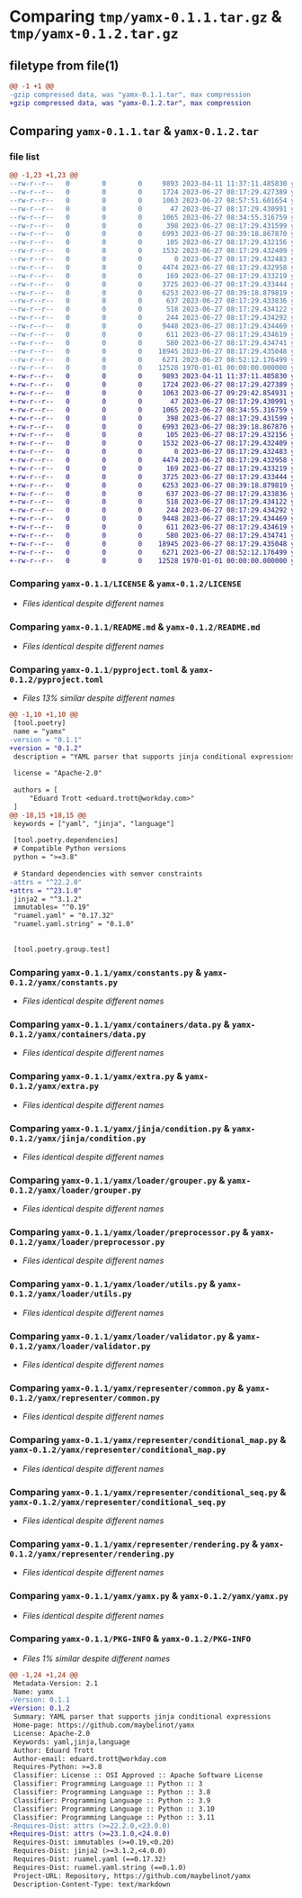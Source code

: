 # Comparing `tmp/yamx-0.1.1.tar.gz` & `tmp/yamx-0.1.2.tar.gz`

## filetype from file(1)

```diff
@@ -1 +1 @@
-gzip compressed data, was "yamx-0.1.1.tar", max compression
+gzip compressed data, was "yamx-0.1.2.tar", max compression
```

## Comparing `yamx-0.1.1.tar` & `yamx-0.1.2.tar`

### file list

```diff
@@ -1,23 +1,23 @@
--rw-r--r--   0        0        0     9893 2023-04-11 11:37:11.485830 yamx-0.1.1/LICENSE
--rw-r--r--   0        0        0     1724 2023-06-27 08:17:29.427389 yamx-0.1.1/README.md
--rw-r--r--   0        0        0     1063 2023-06-27 08:57:51.601654 yamx-0.1.1/pyproject.toml
--rw-r--r--   0        0        0       47 2023-06-27 08:17:29.430991 yamx-0.1.1/yamx/__init__.py
--rw-r--r--   0        0        0     1065 2023-06-27 08:34:55.316759 yamx-0.1.1/yamx/constants.py
--rw-r--r--   0        0        0      398 2023-06-27 08:17:29.431599 yamx-0.1.1/yamx/containers/__init__.py
--rw-r--r--   0        0        0     6993 2023-06-27 08:39:18.867870 yamx-0.1.1/yamx/containers/data.py
--rw-r--r--   0        0        0      105 2023-06-27 08:17:29.432156 yamx-0.1.1/yamx/containers/settings.py
--rw-r--r--   0        0        0     1532 2023-06-27 08:17:29.432409 yamx-0.1.1/yamx/extra.py
--rw-r--r--   0        0        0        0 2023-06-27 08:17:29.432483 yamx-0.1.1/yamx/jinja/__init__.py
--rw-r--r--   0        0        0     4474 2023-06-27 08:17:29.432958 yamx-0.1.1/yamx/jinja/condition.py
--rw-r--r--   0        0        0      169 2023-06-27 08:17:29.433219 yamx-0.1.1/yamx/loader/__init__.py
--rw-r--r--   0        0        0     3725 2023-06-27 08:17:29.433444 yamx-0.1.1/yamx/loader/grouper.py
--rw-r--r--   0        0        0     6253 2023-06-27 08:39:18.879819 yamx-0.1.1/yamx/loader/preprocessor.py
--rw-r--r--   0        0        0      637 2023-06-27 08:17:29.433836 yamx-0.1.1/yamx/loader/utils.py
--rw-r--r--   0        0        0      518 2023-06-27 08:17:29.434122 yamx-0.1.1/yamx/loader/validator.py
--rw-r--r--   0        0        0      244 2023-06-27 08:17:29.434292 yamx-0.1.1/yamx/representer/__init__.py
--rw-r--r--   0        0        0     9448 2023-06-27 08:17:29.434469 yamx-0.1.1/yamx/representer/common.py
--rw-r--r--   0        0        0      611 2023-06-27 08:17:29.434619 yamx-0.1.1/yamx/representer/conditional_map.py
--rw-r--r--   0        0        0      580 2023-06-27 08:17:29.434741 yamx-0.1.1/yamx/representer/conditional_seq.py
--rw-r--r--   0        0        0    18945 2023-06-27 08:17:29.435048 yamx-0.1.1/yamx/representer/rendering.py
--rw-r--r--   0        0        0     6271 2023-06-27 08:52:12.176499 yamx-0.1.1/yamx/yamx.py
--rw-r--r--   0        0        0    12528 1970-01-01 00:00:00.000000 yamx-0.1.1/PKG-INFO
+-rw-r--r--   0        0        0     9893 2023-04-11 11:37:11.485830 yamx-0.1.2/LICENSE
+-rw-r--r--   0        0        0     1724 2023-06-27 08:17:29.427389 yamx-0.1.2/README.md
+-rw-r--r--   0        0        0     1063 2023-06-27 09:29:42.854931 yamx-0.1.2/pyproject.toml
+-rw-r--r--   0        0        0       47 2023-06-27 08:17:29.430991 yamx-0.1.2/yamx/__init__.py
+-rw-r--r--   0        0        0     1065 2023-06-27 08:34:55.316759 yamx-0.1.2/yamx/constants.py
+-rw-r--r--   0        0        0      398 2023-06-27 08:17:29.431599 yamx-0.1.2/yamx/containers/__init__.py
+-rw-r--r--   0        0        0     6993 2023-06-27 08:39:18.867870 yamx-0.1.2/yamx/containers/data.py
+-rw-r--r--   0        0        0      105 2023-06-27 08:17:29.432156 yamx-0.1.2/yamx/containers/settings.py
+-rw-r--r--   0        0        0     1532 2023-06-27 08:17:29.432409 yamx-0.1.2/yamx/extra.py
+-rw-r--r--   0        0        0        0 2023-06-27 08:17:29.432483 yamx-0.1.2/yamx/jinja/__init__.py
+-rw-r--r--   0        0        0     4474 2023-06-27 08:17:29.432958 yamx-0.1.2/yamx/jinja/condition.py
+-rw-r--r--   0        0        0      169 2023-06-27 08:17:29.433219 yamx-0.1.2/yamx/loader/__init__.py
+-rw-r--r--   0        0        0     3725 2023-06-27 08:17:29.433444 yamx-0.1.2/yamx/loader/grouper.py
+-rw-r--r--   0        0        0     6253 2023-06-27 08:39:18.879819 yamx-0.1.2/yamx/loader/preprocessor.py
+-rw-r--r--   0        0        0      637 2023-06-27 08:17:29.433836 yamx-0.1.2/yamx/loader/utils.py
+-rw-r--r--   0        0        0      518 2023-06-27 08:17:29.434122 yamx-0.1.2/yamx/loader/validator.py
+-rw-r--r--   0        0        0      244 2023-06-27 08:17:29.434292 yamx-0.1.2/yamx/representer/__init__.py
+-rw-r--r--   0        0        0     9448 2023-06-27 08:17:29.434469 yamx-0.1.2/yamx/representer/common.py
+-rw-r--r--   0        0        0      611 2023-06-27 08:17:29.434619 yamx-0.1.2/yamx/representer/conditional_map.py
+-rw-r--r--   0        0        0      580 2023-06-27 08:17:29.434741 yamx-0.1.2/yamx/representer/conditional_seq.py
+-rw-r--r--   0        0        0    18945 2023-06-27 08:17:29.435048 yamx-0.1.2/yamx/representer/rendering.py
+-rw-r--r--   0        0        0     6271 2023-06-27 08:52:12.176499 yamx-0.1.2/yamx/yamx.py
+-rw-r--r--   0        0        0    12528 1970-01-01 00:00:00.000000 yamx-0.1.2/PKG-INFO
```

### Comparing `yamx-0.1.1/LICENSE` & `yamx-0.1.2/LICENSE`

 * *Files identical despite different names*

### Comparing `yamx-0.1.1/README.md` & `yamx-0.1.2/README.md`

 * *Files identical despite different names*

### Comparing `yamx-0.1.1/pyproject.toml` & `yamx-0.1.2/pyproject.toml`

 * *Files 13% similar despite different names*

```diff
@@ -1,10 +1,10 @@
 [tool.poetry]
 name = "yamx"
-version = "0.1.1"
+version = "0.1.2"
 description = "YAML parser that supports jinja conditional expressions"
 
 license = "Apache-2.0"
 
 authors = [
     "Eduard Trott <eduard.trott@workday.com>"
 ]
@@ -18,15 +18,15 @@
 keywords = ["yaml", "jinja", "language"]
 
 [tool.poetry.dependencies]
 # Compatible Python versions
 python = ">=3.8"
 
 # Standard dependencies with semver constraints
-attrs = "^22.2.0"
+attrs = "^23.1.0"
 jinja2 = "^3.1.2"
 immutables= "^0.19"
 "ruamel.yaml" = "0.17.32"
 "ruamel.yaml.string" = "0.1.0"
 
 
 [tool.poetry.group.test]
```

### Comparing `yamx-0.1.1/yamx/constants.py` & `yamx-0.1.2/yamx/constants.py`

 * *Files identical despite different names*

### Comparing `yamx-0.1.1/yamx/containers/data.py` & `yamx-0.1.2/yamx/containers/data.py`

 * *Files identical despite different names*

### Comparing `yamx-0.1.1/yamx/extra.py` & `yamx-0.1.2/yamx/extra.py`

 * *Files identical despite different names*

### Comparing `yamx-0.1.1/yamx/jinja/condition.py` & `yamx-0.1.2/yamx/jinja/condition.py`

 * *Files identical despite different names*

### Comparing `yamx-0.1.1/yamx/loader/grouper.py` & `yamx-0.1.2/yamx/loader/grouper.py`

 * *Files identical despite different names*

### Comparing `yamx-0.1.1/yamx/loader/preprocessor.py` & `yamx-0.1.2/yamx/loader/preprocessor.py`

 * *Files identical despite different names*

### Comparing `yamx-0.1.1/yamx/loader/utils.py` & `yamx-0.1.2/yamx/loader/utils.py`

 * *Files identical despite different names*

### Comparing `yamx-0.1.1/yamx/loader/validator.py` & `yamx-0.1.2/yamx/loader/validator.py`

 * *Files identical despite different names*

### Comparing `yamx-0.1.1/yamx/representer/common.py` & `yamx-0.1.2/yamx/representer/common.py`

 * *Files identical despite different names*

### Comparing `yamx-0.1.1/yamx/representer/conditional_map.py` & `yamx-0.1.2/yamx/representer/conditional_map.py`

 * *Files identical despite different names*

### Comparing `yamx-0.1.1/yamx/representer/conditional_seq.py` & `yamx-0.1.2/yamx/representer/conditional_seq.py`

 * *Files identical despite different names*

### Comparing `yamx-0.1.1/yamx/representer/rendering.py` & `yamx-0.1.2/yamx/representer/rendering.py`

 * *Files identical despite different names*

### Comparing `yamx-0.1.1/yamx/yamx.py` & `yamx-0.1.2/yamx/yamx.py`

 * *Files identical despite different names*

### Comparing `yamx-0.1.1/PKG-INFO` & `yamx-0.1.2/PKG-INFO`

 * *Files 1% similar despite different names*

```diff
@@ -1,24 +1,24 @@
 Metadata-Version: 2.1
 Name: yamx
-Version: 0.1.1
+Version: 0.1.2
 Summary: YAML parser that supports jinja conditional expressions
 Home-page: https://github.com/maybelinot/yamx
 License: Apache-2.0
 Keywords: yaml,jinja,language
 Author: Eduard Trott
 Author-email: eduard.trott@workday.com
 Requires-Python: >=3.8
 Classifier: License :: OSI Approved :: Apache Software License
 Classifier: Programming Language :: Python :: 3
 Classifier: Programming Language :: Python :: 3.8
 Classifier: Programming Language :: Python :: 3.9
 Classifier: Programming Language :: Python :: 3.10
 Classifier: Programming Language :: Python :: 3.11
-Requires-Dist: attrs (>=22.2.0,<23.0.0)
+Requires-Dist: attrs (>=23.1.0,<24.0.0)
 Requires-Dist: immutables (>=0.19,<0.20)
 Requires-Dist: jinja2 (>=3.1.2,<4.0.0)
 Requires-Dist: ruamel.yaml (==0.17.32)
 Requires-Dist: ruamel.yaml.string (==0.1.0)
 Project-URL: Repository, https://github.com/maybelinot/yamx
 Description-Content-Type: text/markdown
```

